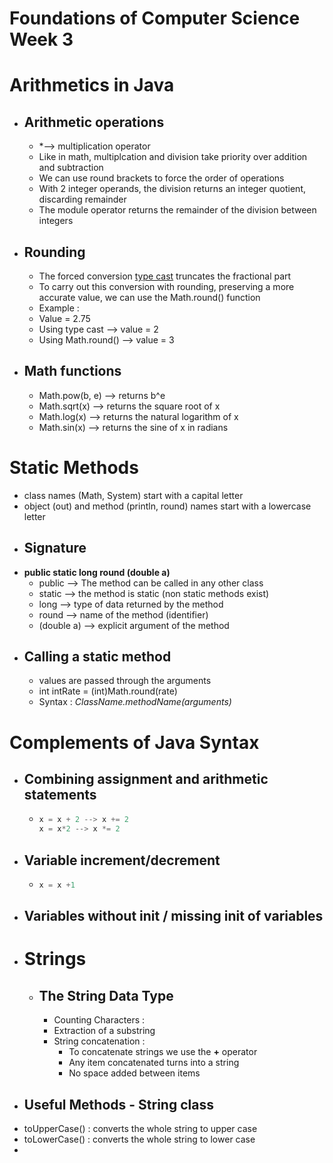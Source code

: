 # Foundations of Computer Science Week 3

# Arithmetics in Java
- ## Arithmetic operations
  - *--> multiplication operator
  - Like in math, multiplcation and division take priority over addition and subtraction
  - We can use round brackets to force the order of operations
  - With 2 integer operands, the division returns an integer quotient, discarding remainder
  - The module operator returns the remainder of the division between integers
- ## Rounding
  -  The forced conversion [type cast](FCS_Week2.md) truncates the fractional part
  -  To carry out this conversion with rounding, preserving a more accurate value, we can use the Math.round() function
  -  Example :
    - Value = 2.75
    - Using type cast --> value = 2
    - Using Math.round() --> value = 3 
- ## Math functions
  - Math.pow(b, e) --> returns b^e
  - Math.sqrt(x) --> returns the square root of x
  - Math.log(x) --> returns the natural logarithm of x
  - Math.sin(x) --> returns the sine of x in radians
# Static Methods
  - class names (Math, System) start with a capital letter
  - object (out) and method (println, round) names start with a lowercase letter 
- ## Signature
- __**public static long round (double a)**__
  - public --> The method can be called in any other class
  - static --> the method is static (non static methods exist)
  - long --> type of data returned by the method
  - round --> name of the method (identifier)
  - (double a) --> explicit argument of the method
- ## Calling a static method
  -  values are passed through the arguments
    - int intRate = (int)Math.round(rate)
  - Syntax : _ClassName.methodName(arguments)_ 
# Complements of Java Syntax
- ## Combining assignment and arithmetic statements
  - ```python
    x = x + 2 --> x += 2
    x = x*2 --> x *= 2
    ```
- ## Variable increment/decrement
  - ```python
    x = x +1
    ```
- ## Variables without init / missing init of variables
- # Strings
  - ## The String Data Type
    - Counting Characters :
    - Extraction of a substring
    - String concatenation :
      - To concatenate strings we use the **+** operator
      - Any item concatenated turns into a string
      - No space added between items
 -  ## Useful Methods - String class
   - toUpperCase() : converts the whole string to upper case
   - toLowerCase() : converts the whole string to lower case
   - 
